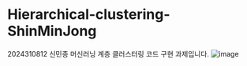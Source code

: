# Hierarchical-clustering-ShinMinJong
2024310812 신민종 머신러닝 계층 클러스터링 코드 구현 과제입니다.
![image](https://github.com/minjongshin99/Hierarchical-clustering-ShinMinJong/assets/173082082/e6eba49f-d12e-4f78-8e6b-dd671f5e8ceb)
